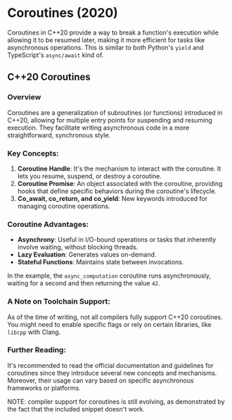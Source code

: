 # Coroutines (2020)

Coroutines in C++20 provide a way to break a function's execution while allowing it to be resumed later, making it more efficient for tasks like asynchronous operations. This is similar to both Python's `yield` and TypeScript's `async/await` kind of.

## C++20 Coroutines

### Overview
Coroutines are a generalization of subroutines (or functions) introduced in C++20, allowing for multiple entry points for suspending and resuming execution. They facilitate writing asynchronous code in a more straightforward, synchronous style.

### Key Concepts:
1. **Coroutine Handle**: It's the mechanism to interact with the coroutine. It lets you resume, suspend, or destroy a coroutine.
2. **Coroutine Promise**: An object associated with the coroutine, providing hooks that define specific behaviors during the coroutine's lifecycle.
3. **Co_await, co_return, and co_yield**: New keywords introduced for managing coroutine operations.

### Coroutine Advantages:
- **Asynchrony**: Useful in I/O-bound operations or tasks that inherently involve waiting, without blocking threads.
- **Lazy Evaluation**: Generates values on-demand.
- **Stateful Functions**: Maintains state between invocations.

In the example, the `async_computation` coroutine runs asynchronously, waiting for a second and then returning the value `42`.

### A Note on Toolchain Support:
As of the time of writing, not all compilers fully support C++20 coroutines. You might need to enable specific flags or rely on certain libraries, like `libcpp` with Clang.

### Further Reading:
It's recommended to read the official documentation and guidelines for coroutines since they introduce several new concepts and mechanisms. Moreover, their usage can vary based on specific asynchronous frameworks or platforms.

NOTE: compiler support for coroutines is still evolving, as demonstrated by the fact that the included snippet doesn't work.
